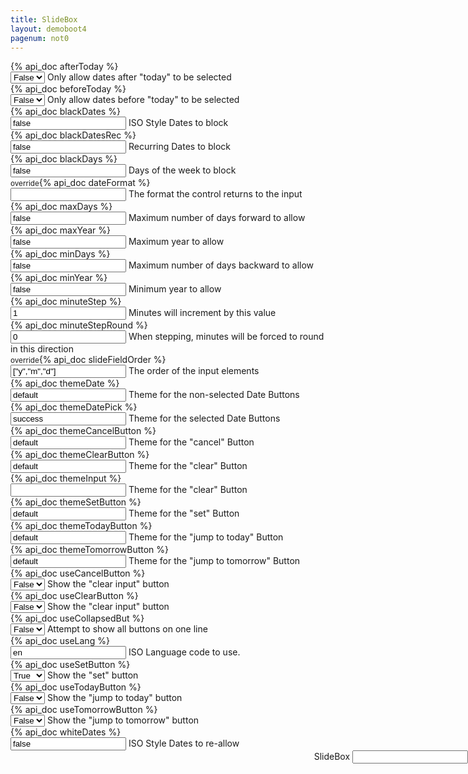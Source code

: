 ```yaml
---
title: SlideBox
layout: demoboot4
pagenum: not0
---
```




<div class="row">
<div class="col-sm-8">

<div class="form-group row">
	<div class="col-xs-3"><label>{% api_doc afterToday %}</label></div>
	<div class="col-xs-9">
		<select class="form-control demopick" data-link="db" data-opt="afterToday" value='false'>
			<option value="false">False</option>
			<option value="true">True</option>
		</select>
		<span class="help-block">Only allow dates after "today" to be selected</span>
	</div>
</div>

<div class="form-group row">
	<div class="col-xs-3"><label>{% api_doc beforeToday %}</label></div>
	<div class="col-xs-9">
		<select class="form-control demopick" data-link="db" data-opt="beforeToday" value='false'>
			<option value="false">False</option>
			<option value="true">True</option>
		</select>
		<span class="help-block">Only allow dates before "today" to be selected</span>
	</div>
</div>

<div class="form-group row">
	<div class="col-xs-3"><label>{% api_doc blackDates %}</label></div>
	<div class="col-xs-9">
		<input class="form-control demopick" data-link="db" data-opt="blackDates" value='false'>
		<span class="help-block">ISO Style Dates to block</span>
	</div>
</div>

<div class="form-group row">
	<div class="col-xs-3"><label>{% api_doc blackDatesRec %}</label></div>
	<div class="col-xs-9">
		<input class="form-control demopick" data-link="db" data-opt="blackDatesRec" value='false'>
		<span class="help-block">Recurring Dates to block</span>
	</div>
</div>

<div class="form-group row">
	<div class="col-xs-3"><label>{% api_doc blackDays %}</label></div>
	<div class="col-xs-9">
		<input class="form-control demopick" data-link="db" data-opt="blackDays" value='false'>
		<span class="help-block">Days of the week to block</span>
	</div>
</div>

<div class="form-group row">
	<div class="col-xs-3"><label><small>override</small>{% api_doc dateFormat %}</label></div>
	<div class="col-xs-9">
		<input class="form-control demopick" data-link="db" data-opt="overrideDateFormat" value=''>
		<span class="help-block">The format the control returns to the input</span>
	</div>
</div>

<div class="form-group row">
	<div class="col-xs-3"><label>{% api_doc maxDays %}</label></div>
	<div class="col-xs-9">
		<input class="form-control demopick" data-link="db" data-opt="maxDays" value='false'>
		<span class="help-block">Maximum number of days forward to allow</span>
	</div>
</div>

<div class="form-group row">
	<div class="col-xs-3"><label>{% api_doc maxYear %}</label></div>
	<div class="col-xs-9">
		<input class="form-control demopick" data-link="db" data-opt="maxYear" value='false'>
		<span class="help-block">Maximum year to allow</span>
	</div>
</div>

<div class="form-group row">
	<div class="col-xs-3"><label>{% api_doc minDays %}</label></div>
	<div class="col-xs-9">
		<input class="form-control demopick" data-link="db" data-opt="minDays" value='false'>
		<span class="help-block">Maximum number of days backward to allow</span>
	</div>
</div>

<div class="form-group row">
	<div class="col-xs-3"><label>{% api_doc minYear %}</label></div>
	<div class="col-xs-9">
		<input class="form-control demopick" data-link="db" data-opt="minYear" value='false'>
		<span class="help-block">Minimum year to allow</span>
	</div>
</div>

<div class="form-group row">
	<div class="col-xs-3"><label>{% api_doc minuteStep %}</label></div>
	<div class="col-xs-9">
		<input class="form-control demopick" data-link="db" data-opt="minuteStep" value='1'>
		<span class="help-block">Minutes will increment by this value</span>
	</div>
</div>

<div class="form-group row">
	<div class="col-xs-3"><label>{% api_doc minuteStepRound %}</label></div>
	<div class="col-xs-9">
		<input class="form-control demopick" data-link="db" data-opt="minuteStepRound" value='0'>
		<span class="help-block">When stepping, minutes will be forced to round in this direction</span>
	</div>
</div>

<div class="form-group row">
	<div class="col-xs-3"><label><small>override</small>{% api_doc slideFieldOrder %}</label></div>
	<div class="col-xs-9">
		<input class="form-control demopick" data-link="db" data-opt="overrideSlideFieldOrder" value='["y","m","d"]'>
		<span class="help-block">The order of the input elements</span>
	</div>
</div>

<div class="form-group row">
	<div class="col-xs-3"><label>{% api_doc themeDate %}</label></div>
	<div class="col-xs-9">
		<input class="form-control demopick" data-link="db" data-opt="themeDate" value='default'>
		<span class="help-block">Theme for the non-selected Date Buttons</span>
	</div>
</div>

<div class="form-group row">
	<div class="col-xs-3"><label>{% api_doc themeDatePick %}</label></div>
	<div class="col-xs-9">
		<input class="form-control demopick" data-link="db" data-opt="themeDatePick" value='success'>
		<span class="help-block">Theme for the selected Date Buttons</span>
	</div>
</div>

<div class="form-group row">
	<div class="col-xs-3"><label>{% api_doc themeCancelButton %}</label></div>
	<div class="col-xs-9">
		<input class="form-control demopick" data-link="db" data-opt="themeCancelButton" value='default'>
		<span class="help-block">Theme for the "cancel" Button</span>
	</div>
</div>

<div class="form-group row">
	<div class="col-xs-3"><label>{% api_doc themeClearButton %}</label></div>
	<div class="col-xs-9">
		<input class="form-control demopick" data-link="db" data-opt="themeClearButton" value='default'>
		<span class="help-block">Theme for the "clear" Button</span>
	</div>
</div>

<div class="form-group row">
	<div class="col-xs-3"><label>{% api_doc themeInput %}</label></div>
	<div class="col-xs-9">
		<input class="form-control demopick" data-link="db" data-opt="themeInput" value=''>
		<span class="help-block">Theme for the "clear" Button</span>
	</div>
</div>

<div class="form-group row">
	<div class="col-xs-3"><label>{% api_doc themeSetButton %}</label></div>
	<div class="col-xs-9">
		<input class="form-control demopick" data-link="db" data-opt="themeSetButton" value='default'>
		<span class="help-block">Theme for the "set" Button</span>
	</div>
</div>

<div class="form-group row">
	<div class="col-xs-3"><label>{% api_doc themeTodayButton %}</label></div>
	<div class="col-xs-9">
		<input class="form-control demopick" data-link="db" data-opt="themeTodayButton" value='default'>
		<span class="help-block">Theme for the "jump to today" Button</span>
	</div>
</div>

<div class="form-group row">
	<div class="col-xs-3"><label>{% api_doc themeTomorrowButton %}</label></div>
	<div class="col-xs-9">
		<input class="form-control demopick" data-link="db" data-opt="themeTomorrowButton" value='default'>
		<span class="help-block">Theme for the "jump to tomorrow" Button</span>
	</div>
</div>

<div class="form-group row">
	<div class="col-xs-3"><label>{% api_doc useCancelButton %}</label></div>
	<div class="col-xs-9">
		<select class="form-control demopick" data-link="db" data-opt="useCancelButton">
			<option value="false">False</option>
			<option value="true">True</option>
		</select>
		<span class="help-block">Show the "clear input" button</span>
	</div>
</div>

<div class="form-group row">
	<div class="col-xs-3"><label>{% api_doc useClearButton %}</label></div>
	<div class="col-xs-9">
		<select class="form-control demopick" data-link="db" data-opt="useClearButton">
			<option value="false">False</option>
			<option value="true">True</option>
		</select>
		<span class="help-block">Show the "clear input" button</span>
	</div>
</div>

<div class="form-group row">
	<div class="col-xs-3"><label>{% api_doc useCollapsedBut %}</label></div>
	<div class="col-xs-9">
		<select class="form-control demopick" data-link="db" data-opt="useCollapsedBut">
			<option value="false">False</option>
			<option value="true">True</option>
		</select>
		<span class="help-block">Attempt to show all buttons on one line</span>
	</div>
</div>

<div class="form-group row">
	<div class="col-xs-3"><label>{% api_doc useLang %}</label></div>
	<div class="col-xs-9">
		<input class="form-control demopick" data-link="db" data-opt="useLang" value='en'>
		<span class="help-block">ISO Language code to use.</span>
	</div>
</div>

<div class="form-group row">
	<div class="col-xs-3"><label>{% api_doc useSetButton %}</label></div>
	<div class="col-xs-9">
		<select class="form-control demopick" data-link="db" data-opt="useSetButton">
			<option value="false">False</option>
			<option value="true" selected="selected">True</option>
		</select>
		<span class="help-block">Show the "set" button</span>
	</div>
</div>

<div class="form-group row">
	<div class="col-xs-3"><label>{% api_doc useTodayButton %}</label></div>
	<div class="col-xs-9">
		<select class="form-control demopick" data-link="db" data-opt="useTodayButton">
			<option value="false">False</option>
			<option value="true">True</option>
		</select>
		<span class="help-block">Show the "jump to today" button</span>
	</div>
</div>

<div class="form-group row">
	<div class="col-xs-3"><label>{% api_doc useTomorrowButton %}</label></div>
	<div class="col-xs-9">
		<select class="form-control demopick" data-link="db" data-opt="useTomorrowButton">
			<option value="false">False</option>
			<option value="true">True</option>
		</select>
		<span class="help-block">Show the "jump to tomorrow" button</span>
	</div>
</div>

<div class="form-group row">
	<div class="col-xs-3"><label>{% api_doc whiteDates %}</label></div>
	<div class="col-xs-9">
		<input class="form-control demopick" data-link="db" data-opt="whiteDates" value='false'>
		<span class="help-block">ISO Style Dates to re-allow</span>
	</div>
</div>


</div>
<div class="col-sm-4" style="position:fixed; right:0;">

<div class="form-group">
<label for="db">SlideBox</label>
<input class="form-control" id="db" type="text" data-role="datebox" data-options='{"mode":"slidebox","useInline":true,"useInlineAlign":"center"}'>
</div>
</div>
